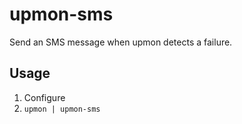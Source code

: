 # upmon-sms

Send an SMS message when upmon detects a failure.

## Usage

1. Configure
2. `upmon | upmon-sms`
